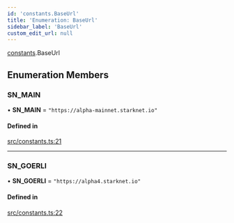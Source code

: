 ```yaml
---
id: 'constants.BaseUrl'
title: 'Enumeration: BaseUrl'
sidebar_label: 'BaseUrl'
custom_edit_url: null
---
```


[constants](../namespaces/constants.md).BaseUrl

## Enumeration Members

### SN_MAIN

• **SN_MAIN** = `"https://alpha-mainnet.starknet.io"`

#### Defined in

[src/constants.ts:21](https://github.com/starknet-io/starknet.js/blob/v5.21.0/src/constants.ts#L21)

---

### SN_GOERLI

• **SN_GOERLI** = `"https://alpha4.starknet.io"`

#### Defined in

[src/constants.ts:22](https://github.com/starknet-io/starknet.js/blob/v5.21.0/src/constants.ts#L22)
